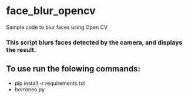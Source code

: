 # face_blur_opencv
Sample code to blur faces using Open CV


### This script  blurs faces detected by the camera, and displays the result.

## To use run the folowing commands:
  - pip install -r requirements.txt
  - borroneo.py
  
